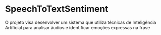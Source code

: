 # SpeechToTextSentiment
O projeto visa desenvolver um sistema que utiliza técnicas de Inteligência Artificial para analisar áudios e identificar emoções expressas na frase
